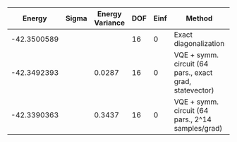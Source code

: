 | Energy      | Sigma | Energy Variance | DOF | Einf | Method                                                  | Data Repository |
|-------------|-------|-----------------|-----|------|---------------------------------------------------------|-----------------|
| -42.3500589 |       |                 | 16  | 0    | Exact diagonalization                                   |                 |
| -42.3492393 |       | 0.0287          | 16  | 0    | VQE + symm. circuit (64 pars., exact grad, statevector) |                 |
| -42.3390363 |       | 0.3437          | 16  | 0    | VQE + symm. circuit (64 pars., 2^14 samples/grad)       |                 |
